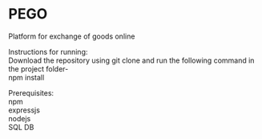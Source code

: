 # PEGO
Platform for exchange of goods online

Instructions for running:
<br/>
Download the repository using git clone and run the following command in the project folder-
<br/>
npm install

Prerequisites:
<br/>
npm
<br/>
expressjs
<br/>
nodejs
<br/>
SQL DB
